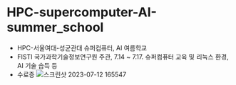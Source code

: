 # HPC-supercomputer-AI-summer_school
- HPC-서울여대-성균관대 슈퍼컴퓨터, AI 여름학교  
- FISTI 국가과학기술정보연구원 주관, 7.14 ~ 7.17. 슈퍼컴퓨터 교육 및 리눅스 환경, AI 기술 습득 등
- 수료증
  ![스크린샷 2023-07-12 165547](https://github.com/Seong-Hyun-0224/HPC-supercomputer-AI-summer_school/assets/61938029/6b14bded-6bf0-4081-815c-4d2dc6217e01)
